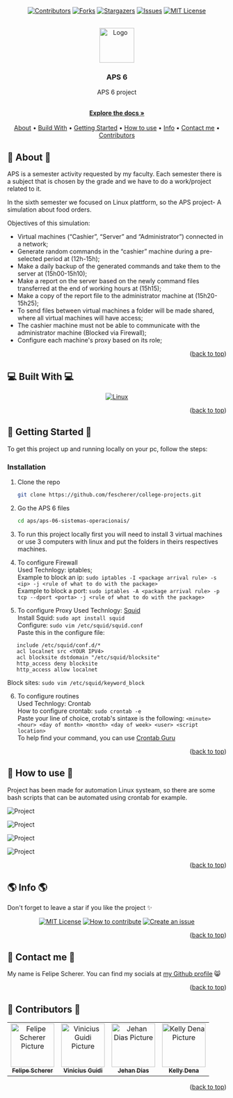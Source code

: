 <a name="readme-top"></a>

<div align="center">

[![Contributors][contributors-shield]][contributors-url]
[![Forks][forks-shield]][forks-url]
[![Stargazers][stars-shield]][stars-url]
[![Issues][issues-shield]][issues-url]
[![MIT License][license-shield]][license-url]

  <br />
  <a href="https://github.com/fescherer/college-projects">
    <img src="https://user-images.githubusercontent.com/62115215/218600027-5eda2e8c-b177-437b-86e4-2003c5ef6eef.png" alt="Logo" width="80" height="80">
  </a>

<h3 align="center">APS 6</h3>

<p align="center">

APS 6 project

<br />
<a href="https://github.com/fescherer/college-projects"><strong>Explore the docs »</strong></a>
<br />
<br />
<a href="#about">About</a>
•
<a href="#stack">Build With</a>
•
<a href="#install">Getting Started</a>
•
<a href="#usage">How to use</a>
•
<a href="#info">Info</a>
•
<a href="#contact">Contact me</a>
•
<a href="#contributors">Contributors</a>

</p>
</div>

<!-- **********************🐲About🐲********************** -->

<a name="about"></a>

## 📕 About 📕

APS is a semester activity requested by my faculty. Each semester there is a subject that is chosen by the grade and we have to do a work/project related to it.

In the sixth semester we focused on Linux plattform, so the APS project- A simulation about food orders.

Objectives of this simulation:

- Virtual machines (“Cashier”, “Server” and “Administrator”) connected in a network;
- Generate random commands in the “cashier” machine during a pre-selected period at (12h-15h);
- Make a daily backup of the generated commands and take them to the server at (15h00-15h10);
- Make a report on the server based on the newly command files transferred at the end of working hours at (15h15);
- Make a copy of the report file to the administrator machine at (15h20-15h25);
- To send files between virtual machines a folder will be made shared, where all virtual machines will have access;
- The cashier machine must not be able to communicate with the administrator machine (Blocked via Firewall);
- Configure each machine's proxy based on its role;

<p align="right">(<a href="#readme-top">back to top</a>)</p>

<!-- **********************🐲Built With🐲********************** -->

<a name="stack"></a>

## 💻 Built With 💻

<div align="center">

[![Linux][linux]][linux-url]

</div>

<p align="right">(<a href="#readme-top">back to top</a>)</p>

<!-- **********************🐲Getting Started🐲********************** -->

<a name="install"></a>

## 🚂 Getting Started 🚂

To get this project up and running locally on your pc, follow the steps:

### Installation

1. Clone the repo
   ```sh
   git clone https://github.com/fescherer/college-projects.git
   ```
2. Go the APS 6 files
   ```sh
   cd aps/aps-06-sistemas-operacionais/
   ```
3. To run this project locally first you will need to install 3 virtual machines or use 3 computers with linux and put the folders in theirs respectives machines.

4. To configure Firewall  
   Used Technlogy: iptables;  
   Example to block an ip: `sudo iptables -I <package arrival rule> -s <ip> -j <rule of what to do with the package>`  
   Example to block a port: `sudo iptables -A <package arrival rule> -p tcp --dport <porta> -j <rule of what to do with the package>`

5. To configure Proxy
   Used Technlogy: [Squid](http://www.squid-cache.org)  
   Install Squid: `sudo apt install squid`  
   Configure: `sudo vim /etc/squid/squid.conf`  
   Paste this in the configure file:

```
   include /etc/squid/conf.d/*
   acl localnet src <YOUR IPV4>
   acl blocksite dstdomain "/etc/squid/blocksite"
   http_access deny blocksite
   http_access allow localnet
```

Block sites: `sudo vim /etc/squid/keyword_block`

6. To configure routines  
   Used Technlogy: Crontab  
   How to configure crontab: `sudo crontab -e`  
   Paste your line of choice, crotab's sintaxe is the following: `<minute> <hour> <day of month> <month> <day of week> <user> <script location>`  
   To help find your command, you can use [Crontab Guru](https://crontab.guru/#*_16_1-_*_*)

<p align="right">(<a href="#readme-top">back to top</a>)</p>

<!-- **********************🐲How to use🐲********************** -->

<a name="usage"></a>

## 🙋 How to use 🙋

Project has been made for automation Linux systeam, so there are some bash scripts that can be automated using crontab for example.

![Project](https://user-images.githubusercontent.com/62115215/218895463-8f3e54ea-268f-4c6b-90a5-f118070eb61e.png)

![Project](https://user-images.githubusercontent.com/62115215/218895477-5997cd3a-5579-4df1-83ee-b09ad3ca738d.png)

![Project](https://user-images.githubusercontent.com/62115215/218895481-f9ad1b7a-163f-4286-9bbd-1cc0f1594993.png)

![Project](https://user-images.githubusercontent.com/62115215/218895483-0de5eff9-0f3a-4dce-809b-abc3351e112c.png)

<p align="right">(<a href="#readme-top">back to top</a>)</p>

<!-- **********************🐲Info🐲********************** -->

<a name="info"></a>

## 🌎 Info 🌎

Don't forget to leave a star if you like the project ✨

<div align="center">

[![MIT License][license-shield]][license-url]
[![How to contribute][info-contribute-shield]][info-contribute-url]
[![Create an issue][info-issues-shield]][info-issues-url]

</div>

<p align="right">(<a href="#readme-top">back to top</a>)</p>

<!-- **********************🐲Contact Me🐲********************** -->
<a name="contact"></a>

## 💬 Contact me 💬

My name is Felipe Scherer. You can find my socials at [my Github profile](https://github.com/fescherer) 😸

<p align="right">(<a href="#readme-top">back to top</a>)</p>

<!-- **********************🐲Contributors🐲********************** -->

<a name="contributors"></a>

## 🤗 Contributors 🤗

<table>
  <tr>
    <td align="center">
      <a href="https://github.com/fescherer">
        <img src="https://github.com/fescherer.png" width="100px;" alt="Felipe Scherer Picture"/><br>
        <sub>
          <b>Felipe Scherer</b>
        </sub>
      </a>
    </td>
        <td align="center">
      <a href="https://github.com/viniGuidi">
        <img src="https://github.com/viniGuidi.png" width="100px;"  alt="Vinicius Guidi Picture"/><br>
        <sub>
          <b>Vinicius Guidi</b>
        </sub>
      </a>
    </td>
    <td align="center">
      <a href="https://github.com/Luxyz">
        <img src="https://github.com/Luxyz.png" width="100px;" alt="Jehan Dias Picture"/><br>
        <sub>
          <b>Jehan Dias</b>
        </sub>
      </a>
    </td>
    <td align="center">
      <a href="https://github.com/kellydena">
        <img src="https://github.com/kellydena.png" width="100px;"  alt="Kelly Dena Picture"/><br>
        <sub>
          <b>Kelly Dena</b>
        </sub>
      </a>
    </td>
  </tr>
</table>

<p align="right">(<a href="#readme-top">back to top</a>)</p>

<!-- Badges and Badges Link -->
[contributors-shield]: https://img.shields.io/github/contributors/fescherer/college-projects.svg?style=for-the-badge
[contributors-url]: https://github.com/fescherer/college-projects/graphs/contributors
[forks-shield]: https://img.shields.io/github/forks/fescherer/college-projects.svg?style=for-the-badge
[forks-url]: https://github.com/fescherer/college-projects/network/members
[stars-shield]: https://img.shields.io/github/stars/fescherer/college-projects.svg?style=for-the-badge
[stars-url]: https://github.com/fescherer/college-projects/stargazers
[issues-shield]: https://img.shields.io/github/issues/fescherer/college-projects.svg?style=for-the-badge
[issues-url]: https://github.com/fescherer/college-projects/issues

[license-shield]: https://img.shields.io/github/license/fescherer/college-projects.svg?style=for-the-badge
[license-url]: https://github.com/fescherer/college-projects/blob/master/LICENSE
[info-contribute-shield]: https://img.shields.io/badge/👋-How%20to%20contribute-blue.svg?style=for-the-badge
[info-contribute-url]: https://github.com/fescherer/utils/blob/main/CONTRIBUTING.md
[info-issues-shield]: https://img.shields.io/badge/🐞-How%20to%20create%20an%20issue-blue.svg?style=for-the-badge
[info-issues-url]: https://github.com/fescherer/utils/blob/main/ISSUE.md

<!-- https://github.com/Ileriayo/markdown-badges -->
[linux]: https://img.shields.io/badge/Linux-FCC624?style=for-the-badge&logo=linux&logoColor=black
[linux-url]: https://ubuntu.com
